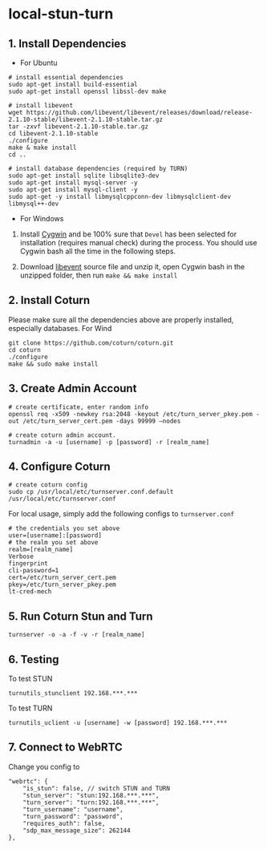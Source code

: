 # local-stun-turn

## 1. Install Dependencies

- For Ubuntu

```
# install essential dependencies
sudo apt-get install build-essential 
sudo apt-get install openssl libssl-dev make

# install libevent
wget https://github.com/libevent/libevent/releases/download/release-2.1.10-stable/libevent-2.1.10-stable.tar.gz
tar -zxvf libevent-2.1.10-stable.tar.gz
cd libevent-2.1.10-stable
./configure
make & make install
cd ..

# install database dependencies (required by TURN)
sudo apt-get install sqlite libsqlite3-dev
sudo apt-get install mysql-server -y 
sudo apt-get install mysql-client -y
sudo apt-get -y install libmysqlcppconn-dev libmysqlclient-dev libmysql++-dev 
```

- For Windows

1. Install [Cygwin](https://www.cygwin.com/) and be 100% sure that `Devel` has been selected for installation (requires manual check) during the process. You should use Cygwin bash all the time in the following steps.

2. Download [libevent](http://libevent.org/) source file and unzip it, open Cygwin bash in the unzipped folder, then run `make && make install`

## 2. Install Coturn

Please make sure all the dependencies above are properly installed, especially databases. For Wind

```
git clone https://github.com/coturn/coturn.git
cd coturn
./configure
make && sudo make install
```


## 3. Create Admin Account

```
# create certificate, enter random info
openssl req -x509 -newkey rsa:2048 -keyout /etc/turn_server_pkey.pem -out /etc/turn_server_cert.pem -days 99999 –nodes

# create coturn admin account.
turnadmin -a -u [username] -p [password] -r [realm_name]
```

## 4. Configure Coturn

```
# create coturn config
sudo cp /usr/local/etc/turnserver.conf.default /usr/local/etc/turnserver.conf
```

For local usage, simply add the following configs to `turnserver.conf`

```
# the credentials you set above
user=[username]:[password]
# the realm you set above
realm=[realm_name]
Verbose
fingerprint
cli-password=1
cert=/etc/turn_server_cert.pem
pkey=/etc/turn_server_pkey.pem
lt-cred-mech
```

## 5. Run Coturn Stun and Turn

`turnserver -o -a -f -v -r [realm_name]`

## 6. Testing 

To test STUN

```
turnutils_stunclient 192.168.***.***
```

To test TURN

```
turnutils_uclient -u [username] -w [password] 192.168.***.***
```

## 7. Connect to WebRTC

Change you config to 

```
"webrtc": {
    "is_stun": false, // switch STUN and TURN
    "stun_server": "stun:192.168.***.***",
    "turn_server": "turn:192.168.***.***",
    "turn_username": "username",
    "turn_password": "password",
    "requires_auth": false,
    "sdp_max_message_size": 262144
},
```







